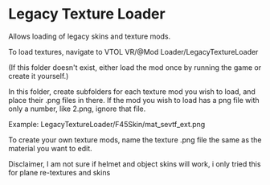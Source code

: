 # Legacy Texture Loader
 Allows loading of legacy skins and texture mods.

To load textures, navigate to VTOL VR/@Mod Loader/LegacyTextureLoader

(If this folder doesn't exist, either load the mod once by running the game or create it yourself.)

In this folder, create subfolders for each texture mod you wish to load, and place their .png files in there. If the mod you wish to load has a png file with only a number, like 2.png, ignore that file.

Example:
LegacyTextureLoader/F45Skin/mat_sevtf_ext.png

To create your own texture mods, name the texture .png file the same as the material you want to edit.

Disclaimer, I am not sure if helmet and object skins will work, i only tried this for plane re-textures and skins
